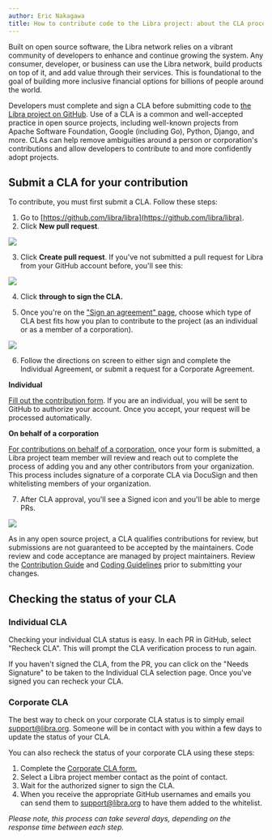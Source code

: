 ```yaml
---
author: Eric Nakagawa
title: How to contribute code to the Libra project: about the CLA process
---
```


<script>
    let items = document.getElementsByClassName("post-meta");   
    for (var i = items.length - 1; i >= 0; i--) {
        console.log(items[i], items[i].innerText);
        if (items[i].innerHTML = '<p class="post-meta">December 10, 2019</p>') items[i].innerHTML = '<p class="post-meta">December 10, 2019</p>';
    }
</script>

Built on open source software, the Libra network relies on a vibrant community of developers to enhance and continue growing the system. Any consumer, developer, or business can use the Libra network, build products on top of it, and add value through their services. This is foundational to the goal of building more inclusive financial options for billions of people around the world.

Developers must complete and sign a CLA before submitting code to [the Libra project on GitHub](https://github.com/libra/libra). Use of a CLA is a common and well-accepted practice in open source projects, including well-known projects from Apache Software Foundation, Google (including Go), Python, Django, and more. CLAs can help remove ambiguities around a person or corporation's contributions and allow developers to contribute to and more confidently adopt projects.

## Submit a CLA for your contribution

To contribute, you must first submit a CLA. Follow these steps:

1. Go to [https://github.com/libra/libra](https://github.com/libra/libra).
2. Click **New pull request**.

![](https://libra.org/en-US/wp-content/uploads/sites/23/2019/12/CLA-blog-image-1.png)

3. Click **Create pull request**. If you've not submitted a pull request for Libra from your GitHub account before, you'll see this:

![](https://libra.org/en-US/wp-content/uploads/sites/23/2019/12/CLA-blog-image-2.png)

4. Click **through to sign the CLA.**

5. Once you're on the [&quot;Sign an agreement&quot; page](https://libra.org/en-US/cla-sign/), choose which type of CLA best fits how you plan to contribute to the project (as an individual or as a member of a corporation).

![](https://libra.org/en-US/wp-content/uploads/sites/23/2019/12/CLA-blog-image-3.png)

6. Follow the directions on screen to either sign and complete the Individual Agreement, or submit a request for a Corporate Agreement.


**Individual**

[Fill out the contribution form](https://libra.org/en-US/cla-sign-individual/). If you are an individual, you will be sent to GitHub to authorize your account. Once you accept, your request will be processed automatically.


**On behalf of a corporation**

[For contributions on behalf of a corporation,](https://libra.org/en-US/cla-sign-corporation/) once your form is submitted, a Libra project team member will review and reach out to complete the process of adding you and any other contributors from your organization. This process includes signature of a corporate CLA via DocuSign and then whitelisting members of your organization.


7. After CLA approval, you'll see a Signed icon and you'll be able to merge PRs.

![](https://libra.org/en-US/wp-content/uploads/sites/23/2019/12/CLA-blog-image-4.png)

As in any open source project, a CLA qualifies contributions for review, but submissions are not guaranteed to be accepted by the maintainers. Code review and code acceptance are managed by project maintainers. Review the [Contribution Guide](https://developers.libra.org/docs/community/contributing) and [Coding Guidelines](https://developers.libra.org/docs/community/coding-guidelines) prior to submitting your changes.

## Checking the status of your CLA

### Individual CLA
Checking your individual CLA status is easy. In each PR in GitHub, select "Recheck CLA". This will prompt the CLA verification process to run again.

If you haven't signed the CLA, from the PR, you can click on the "Needs Signature" to be taken to the Individual CLA selection page. Once you've signed you can recheck your CLA.

### Corporate CLA
The best way to check on your corporate CLA status is to simply email [support@libra.org](mailto:support@libra.org). Someone will be in contact with you within a few days to update the status of your CLA.

You can also recheck the status of your corporate CLA using these steps:

1. Complete the [Corporate CLA form.](https://libra.org/en-US/cla-sign-corporation/)
2. Select a Libra project member contact as the point of contact.
3. Wait for the authorized signer to sign the CLA.
4. When you receive the appropriate GitHub usernames and emails you can send them to [support@libra.org](mailto:support@libra.org) to have them added to the whitelist.

_Please note, this process can take several days, depending on the response time between each step._